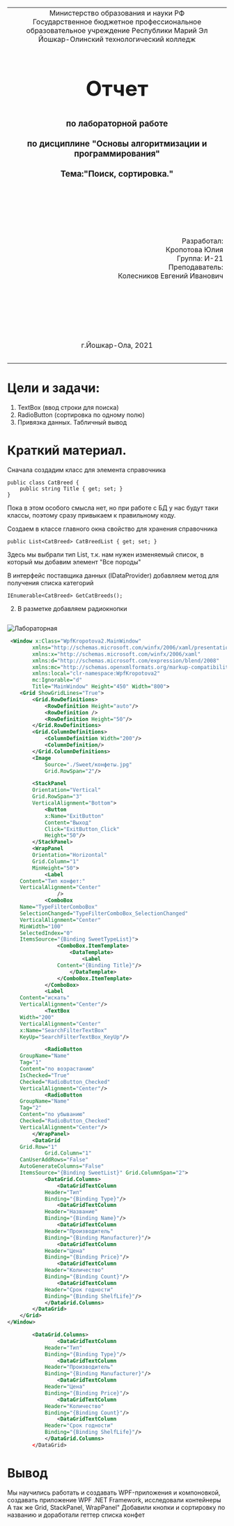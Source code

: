 
<table style="width: 100%;">
  <tr>
    <td style="text-align: center; border: none;">
    Министерство образования и науки РФ<br>
Государственное бюджетное профессиональное образовательное учреждение Республики Марий Эл<br>
Йошкар-Олинский технологический колледж
</td>
  </tr>
  <tr>
    <td style="text-align: center; border: none; height: 15em;">
    <h2 style="font-size:3em;">Отчет</h2>
      <h3>по лабораторной работе<br><br> по дисциплине "Основы алгоритмизации и программирования"<br><br> Тема:<b>"Поиск, сортировка."<b> </h3></td>
  </tr>
  <tr>
    <br><br><td style="text-align: right; border: none; height: 20em;">
      Разработал:<br/>
     Кропотова Юлия<br>
      Группа: И-21<br>
      Преподаватель:<br>
      Колесников Евгений Иванович
    </td>
  </tr>
  <tr>
    <td style="text-align: center; border: none; height: 5em;">
    г.Йошкар-Ола, 2021</td>
  </tr>
</table>

<div style="page-break-after: always;"></div>

# Цели и задачи:
 1. TextBox (ввод строки для поиска) 
 2. RadioButton (сортировка по одному полю)
 3. Привязка данных. Табличный вывод


# Краткий материал.


Сначала создадим класс для элемента справочника

```
public class CatBreed { 
    public string Title { get; set; }
}
```

Пока в этом особого смысла нет, но при работе с БД у нас будут таки классы, поэтому сразу привыкаем к правильному коду.

Создаем в классе главного окна свойство для хранения справочника

```
public List<CatBreed> CatBreedList { get; set; }
```

Здесь мы выбрали тип List, т.к. нам нужен изменяемый список, в который мы добавим элемент "Все породы"

В интерфейс поставщика данных (IDataProvider) добавляем метод для получения списка категорий

```
IEnumerable<CatBreed> GetCatBreeds();
```

2. В разметке добавляем радиокнопки
    ```
![Лабораторная](./screen2/Безимени7.png)

```xml
 <Window x:Class="WpfKropotova2.MainWindow"
        xmlns="http://schemas.microsoft.com/winfx/2006/xaml/presentation"
        xmlns:x="http://schemas.microsoft.com/winfx/2006/xaml"
        xmlns:d="http://schemas.microsoft.com/expression/blend/2008"
        xmlns:mc="http://schemas.openxmlformats.org/markup-compatibility/2006"
        xmlns:local="clr-namespace:WpfKropotova2"
        mc:Ignorable="d"
        Title="MainWindow" Height="450" Width="800">
    <Grid ShowGridLines="True">
        <Grid.RowDefinitions>
            <RowDefinition Height="auto"/>
            <RowDefinition />
            <RowDefinition Height="50"/>
        </Grid.RowDefinitions>
        <Grid.ColumnDefinitions>
            <ColumnDefinition Width="200"/>
            <ColumnDefinition/>
        </Grid.ColumnDefinitions>
        <Image 
            Source="./Sweet/конфеты.jpg" 
            Grid.RowSpan="2"/>

        <StackPanel 
        Orientation="Vertical"
        Grid.RowSpan="3"
        VerticalAlignment="Bottom">
            <Button 
            x:Name="ExitButton"
            Content="Выход" 
            Click="ExitButton_Click"
            Height="50"/>
        </StackPanel>
        <WrapPanel
        Orientation="Horizontal"
        Grid.Column="1"
        MinHeight="50">
            <Label 
    Content="Тип конфет:"
    VerticalAlignment="Center"
                />
            <ComboBox
    Name="TypeFilterComboBox"
    SelectionChanged="TypeFilterComboBox_SelectionChanged"
    VerticalAlignment="Center"
    MinWidth="100"
    SelectedIndex="0"
    ItemsSource="{Binding SweetTypeList}">
                <ComboBox.ItemTemplate>
                    <DataTemplate>
                        <Label 
                Content="{Binding Title}"/>
                    </DataTemplate>
                </ComboBox.ItemTemplate>
            </ComboBox>
            <Label 
    Content="искать" 
    VerticalAlignment="Center"/>
            <TextBox
    Width="200"
    VerticalAlignment="Center"
    x:Name="SearchFilterTextBox" 
    KeyUp="SearchFilterTextBox_KeyUp"/>

            <RadioButton
    GroupName="Name"
    Tag="1"
    Content="по возрастанию"
    IsChecked="True"
    Checked="RadioButton_Checked"
    VerticalAlignment="Center"/>
            <RadioButton
    GroupName="Name"
    Tag="2"
    Content="по убыванию"
    Checked="RadioButton_Checked"
    VerticalAlignment="Center"/>
        </WrapPanel>
        <DataGrid
    Grid.Row="1"
            Grid.Column="1"
    CanUserAddRows="False"
    AutoGenerateColumns="False"
    ItemsSource="{Binding SweetList}" Grid.ColumnSpan="2">
            <DataGrid.Columns>
                <DataGridTextColumn
            Header="Тип"
            Binding="{Binding Type}"/>
                <DataGridTextColumn
            Header="Название"
            Binding="{Binding Name}"/>
                <DataGridTextColumn
            Header="Производитель"
            Binding="{Binding Manufacturer}"/>
                <DataGridTextColumn
            Header="Цена"
            Binding="{Binding Price}"/>
                <DataGridTextColumn
            Header="Количество"
            Binding="{Binding Count}"/>
                <DataGridTextColumn
            Header="Срок годности"
            Binding="{Binding ShelfLife}"/>
            </DataGrid.Columns>
        </DataGrid>
    </Grid>
</Window>

```


```xml
        <DataGrid.Columns>
                <DataGridTextColumn
            Header="Тип"
            Binding="{Binding Type}"/>
                <DataGridTextColumn
            Header="Производитель"
            Binding="{Binding Manufacturer}"/>
                <DataGridTextColumn
            Header="Цена"
            Binding="{Binding Price}"/>
                <DataGridTextColumn
            Header="Количество"
            Binding="{Binding Count}"/>
                <DataGridTextColumn
            Header="Срок годности"
            Binding="{Binding ShelfLife}"/>
            </DataGrid.Columns>
        </DataGrid>
```

# Вывод

Мы научились работать и создавать WPF-приложения и компоновкой, создавать приложение WPF .NET Framework, исследовали контейнеры
А так же Grid, StackPanel, WrapPanel"
Добавили кнопки и сортировку по названию и доработали геттер списка конфет
